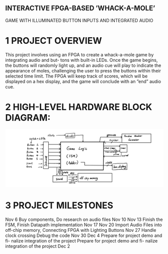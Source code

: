 ## INTERACTIVE FPGA-BASED ’WHACK-A-MOLE’
GAME WITH ILLUMINATED BUTTON INPUTS AND
INTEGRATED AUDIO
# 1 PROJECT OVERVIEW
This project involves using an FPGA to create a whack-a-mole game by integrating audio and but-
tons with built-in LEDs. Once the game begins, the buttons will randomly light up, and an audio cue
will play to indicate the appearance of moles, challenging the user to press the buttons within their
selected time limit. The FPGA will keep track of scores, which will be displayed on a hex display,
and the game will conclude with an ”end” audio cue.
# 2 HIGH-LEVEL HARDWARE BLOCK DIAGRAM:
![Hardware Block Diagram](gamelogic.jpg)
# 3 PROJECT MILESTONES
Nov 6 Buy components, Do research on audio files Nov 10
Nov 13 Finish the FSM, Finish Datapath implementation Nov 17
Nov 20 Import Audio Files into off-chip
memory, Connecting FPGA with Lighting
Buttons
Nov 27 Handle clock crossing Debug the code Nov 30
Dec 4 Prepare for project demo and fi-
nalize integration of the project
Prepare for project demo and fi-
nalize integration of the project
Dec 2
